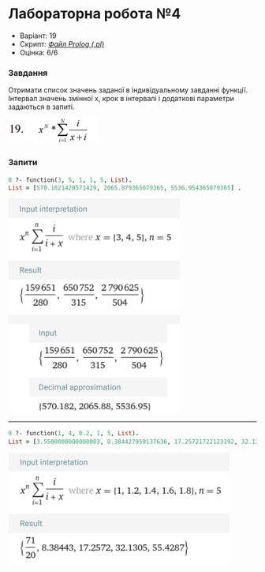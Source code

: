 # Лабораторна робота №4

- Варіант: 19
- Скрипт: [*Файл Prolog (.pl)*](./src/function.pl)
- Оцінка: 6/6

### Завдання
Отримати список значень заданої в індивідуальному завданні функції. 
Інтервал значень змінної х, крок в інтервалі і додаткові параметри задаються в запиті.

![](./misc/Function.png)

### Запити

```prolog
8 ?- function(3, 5, 1, 1, 5, List). 
List = [570.1821428571429, 2065.879365079365, 5536.954365079365] .
```

![](./misc/Example-1.png)

---

```prolog
9 ?- function(1, 4, 0.2, 1, 5, List). 
List = [3.5500000000000003, 8.384427959137636, 17.25721722123192, 32.13053211522776, 55.42873768091625, 90.0571428571428, 139.41704689038554, 207.41794132100011, 298.48749407775045|...] .
```

![](./misc/Example-2.png)